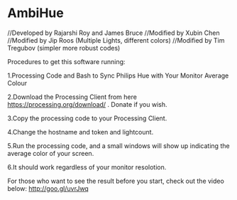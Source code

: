 AmbiHue
=======

//Developed by Rajarshi Roy and James Bruce
//Modified by Xubin Chen
//Modified by Jip Roos (Multiple Lights, different colors)
//Modified by Tim Tregubov (simpler more robust codes) 

Procedures to get this software running:

1.Processing Code and Bash to Sync Philips Hue with Your Monitor Average Colour

2.Download the Processing Client from here https://processing.org/download/ . Donate if you wish.

3.Copy the processing code to your Processing Client.

4.Change the hostname and token and lightcount.

5.Run the processing code, and a small windows will show up indicating the average color of your screen.

6.It should work regardless of your monitor resolotion.

For those who want to see the result before you start, check out the video below: http://goo.gl/uvrJwq
